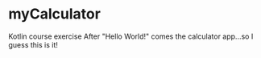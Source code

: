 # myCalculator
Kotlin course exercise
After "Hello World!" comes the calculator app...so I guess this is it!
